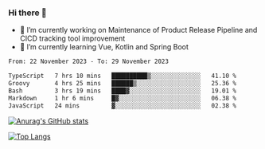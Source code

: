 ### Hi there 👋

- 🔭 I’m currently working on Maintenance of Product Release Pipeline and CICD tracking tool improvement
- 🌱 I’m currently learning Vue, Kotlin and Spring Boot

<!--START_SECTION:waka-->

```txt
From: 22 November 2023 - To: 29 November 2023

TypeScript   7 hrs 10 mins   ██████████▒░░░░░░░░░░░░░░   41.10 %
Groovy       4 hrs 25 mins   ██████▒░░░░░░░░░░░░░░░░░░   25.36 %
Bash         3 hrs 19 mins   ████▓░░░░░░░░░░░░░░░░░░░░   19.01 %
Markdown     1 hr 6 mins     █▓░░░░░░░░░░░░░░░░░░░░░░░   06.38 %
JavaScript   24 mins         ▓░░░░░░░░░░░░░░░░░░░░░░░░   02.38 %
```

<!--END_SECTION:waka-->

[![Anurag's GitHub stats](https://github-readme-stats.vercel.app/api?username=yunhao981&show_icons=true&theme=solarized-dark)](https://github.com/anuraghazra/github-readme-stats)

[![Top Langs](https://github-readme-stats.vercel.app/api/top-langs/?username=yunhao981&theme=solarized-dark&layout=compact)](https://github.com/anuraghazra/github-readme-stats)

<!--
**yunhao981/yunhao981** is a ✨ _special_ ✨ repository because its `README.md` (this file) appears on your GitHub profile.

Here are some ideas to get you started:

- 🔭 I’m currently working on Maintenance of Release Pipeline and CICD tracking tool improvement
- 🌱 I’m currently learning Vue, Kotlin and Spring Boot
- 👯 I’m looking to collaborate on ...
- 🤔 I’m looking for help with ...
- 💬 Ask me about ...
- 📫 How to reach me: ...
- 😄 Pronouns: ...
- ⚡ Fun fact: ...
-->


